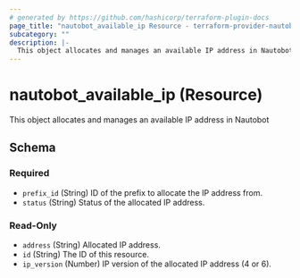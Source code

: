 ```yaml
---
# generated by https://github.com/hashicorp/terraform-plugin-docs
page_title: "nautobot_available_ip Resource - terraform-provider-nautobot"
subcategory: ""
description: |-
  This object allocates and manages an available IP address in Nautobot
---
```


# nautobot_available_ip (Resource)

This object allocates and manages an available IP address in Nautobot



<!-- schema generated by tfplugindocs -->
## Schema

### Required

- `prefix_id` (String) ID of the prefix to allocate the IP address from.
- `status` (String) Status of the allocated IP address.

### Read-Only

- `address` (String) Allocated IP address.
- `id` (String) The ID of this resource.
- `ip_version` (Number) IP version of the allocated IP address (4 or 6).


